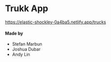 # Trukk App

https://elastic-shockley-0a4ba5.netlify.app/trucks

#### Made by
- Stefan Marbun
- Joshua Dubar
- Andy Lin
